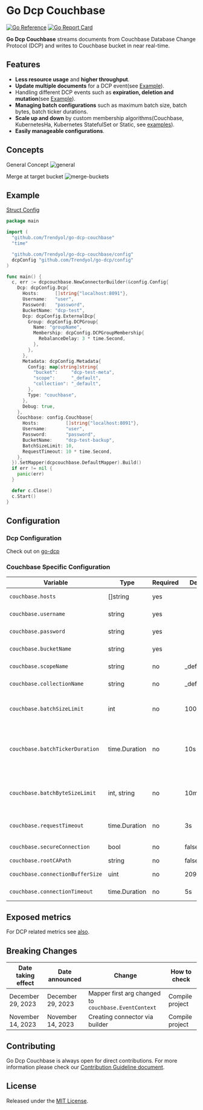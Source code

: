 # Go Dcp Couchbase

[![Go Reference](https://pkg.go.dev/badge/github.com/Trendyol/go-dcp-couchbase.svg)](https://pkg.go.dev/github.com/Trendyol/go-dcp-couchbase) [![Go Report Card](https://goreportcard.com/badge/github.com/Trendyol/go-dcp-couchbase)](https://goreportcard.com/report/github.com/Trendyol/go-dcp-couchbase)

**Go Dcp Couchbase** streams documents from Couchbase Database Change Protocol (DCP) and writes to
Couchbase bucket in near real-time.

## Features

* **Less resource usage** and **higher throughput**.
* **Update multiple documents** for a DCP event(see [Example](#example)).
* Handling different DCP events such as **expiration, deletion and mutation**(see [Example](#example)).
* **Managing batch configurations** such as maximum batch size, batch bytes, batch ticker durations.
* **Scale up and down** by custom membership algorithms(Couchbase, KubernetesHa, Kubernetes StatefulSet or
  Static, see [examples](https://github.com/Trendyol/go-dcp#examples)).
* **Easily manageable configurations**.

## Concepts
General Concept
![general](docs/couchbase-dcp.png)

Merge at target bucket
![merge-buckets](docs/couchbase-merge-buckets.png)


## Example

[Struct Config](example/struct-config/main.go)

```go
package main

import (
  "github.com/Trendyol/go-dcp-couchbase"
  "time"

  "github.com/Trendyol/go-dcp-couchbase/config"
  dcpConfig "github.com/Trendyol/go-dcp/config"
)

func main() {
  c, err := dcpcouchbase.NewConnectorBuilder(&config.Config{
    Dcp: dcpConfig.Dcp{
      Hosts:      []string{"localhost:8091"},
      Username:   "user",
      Password:   "password",
      BucketName: "dcp-test",
      Dcp: dcpConfig.ExternalDcp{
        Group: dcpConfig.DCPGroup{
          Name: "groupName",
          Membership: dcpConfig.DCPGroupMembership{
            RebalanceDelay: 3 * time.Second,
          },
        },
      },
      Metadata: dcpConfig.Metadata{
        Config: map[string]string{
          "bucket":     "dcp-test-meta",
          "scope":      "_default",
          "collection": "_default",
        },
        Type: "couchbase",
      },
      Debug: true,
    },
    Couchbase: config.Couchbase{
      Hosts:          []string{"localhost:8091"},
      Username:       "user",
      Password:       "password",
      BucketName:     "dcp-test-backup",
      BatchSizeLimit: 10,
      RequestTimeout: 10 * time.Second,
    },
  }).SetMapper(dcpcouchbase.DefaultMapper).Build()
  if err != nil {
    panic(err)
  }

  defer c.Close()
  c.Start()
}
```

## Configuration

### Dcp Configuration

Check out on [go-dcp](https://github.com/Trendyol/go-dcp#configuration)

### Couchbase Specific Configuration

| Variable                         | Type          | Required | Default  | Description                                                                                    |                                                           
|----------------------------------|---------------|----------|----------|------------------------------------------------------------------------------------------------|
| `couchbase.hosts`                | []string      | yes      |          | Couchbase connection urls                                                                      |
| `couchbase.username`             | string        | yes      |          | Defines Couchbase username                                                                     |
| `couchbase.password`             | string        | yes      |          | Defines Couchbase password                                                                     |
| `couchbase.bucketName`           | string        | yes      |          | Defines Couchbase bucket name                                                                  |
| `couchbase.scopeName`            | string        | no       | _default | Defines Couchbase scope name                                                                   |
| `couchbase.collectionName`       | string        | no       | _default | Defines Couchbase collection name                                                              |
| `couchbase.batchSizeLimit`       | int           | no       | 1000     | Maximum message count for batch, if exceed flush will be triggered.                            |
| `couchbase.batchTickerDuration`  | time.Duration | no       | 10s      | Batch is being flushed automatically at specific time intervals for long waiting messages in batch. |
| `couchbase.batchByteSizeLimit`   | int, string   | no       | 10mb     | Maximum size(byte) for batch, if exceed flush will be triggered. `10mb` is default.                               |
| `couchbase.requestTimeout`       | time.Duration | no       | 3s       | Maximum request waiting time. Value type milliseconds.                                         |
| `couchbase.secureConnection`     | bool          | no       | false    | Enables secure connection.                                                                     |
| `couchbase.rootCAPath`           | string        | no       | false    | Defines root CA path.                                                                          |
| `couchbase.connectionBufferSize` | uint          | no       | 20971520 | Defines connectionBufferSize.                                                                  |
| `couchbase.connectionTimeout`    | time.Duration | no       | 5s       | Defines connectionTimeout.                                                                     |

## Exposed metrics

For DCP related metrics see [also](https://github.com/Trendyol/go-dcp#exposed-metrics).

## Breaking Changes

| Date taking effect | Date announced    | Change                                               | How to check    |
|--------------------|-------------------|------------------------------------------------------|-----------------|
| December 29, 2023  | December 29, 2023 | Mapper first arg changed to `couchbase.EventContext` | Compile project |
| November 14, 2023  | November 14, 2023 | Creating connector via builder                       | Compile project |

## Contributing

Go Dcp Couchbase is always open for direct contributions. For more information please check
our [Contribution Guideline document](./CONTRIBUTING.md).

## License

Released under the [MIT License](LICENSE).
